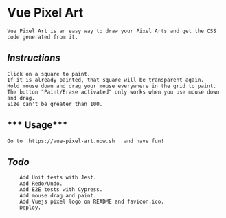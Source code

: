 #  **Vue Pixel Art**
    Vue Pixel Art is an easy way to draw your Pixel Arts and get the CSS code generated from it. 

## ***Instructions***
    Click on a square to paint.
    If it is already painted, that square will be transparent again.
    Hold mouse down and drag your mouse everywhere in the grid to paint.
    The button "Paint/Erase activated" only works when you use mouse down and drag.
    Size can't be greater than 100.

## *** Usage***
    Go to  https://vue-pixel-art.now.sh   and have fun!

## ***Todo***

        Add Unit tests with Jest.
        Add Redo/Undo.
        Add E2E tests with Cypress.
        Add mouse drag and paint.
        Add Vuejs pixel logo on README and favicon.ico.
        Deploy.

